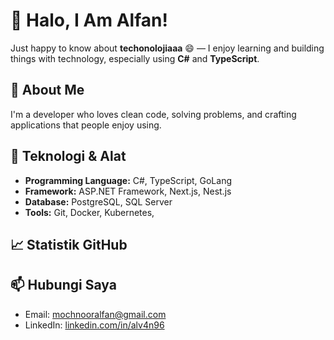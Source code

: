 # 👋 Halo, I Am Alfan!

Just happy to know about **techonolojiaaa** 😄 — I enjoy learning and building things with technology, especially using **C#** and **TypeScript**.

## 🚀 About Me
I'm a developer who loves clean code, solving problems, and crafting applications that people enjoy using.


## 🔧 Teknologi & Alat
- **Programming Language:** C#, TypeScript, GoLang
- **Framework:** ASP.NET Framework, Next.js, Nest.js
- **Database:** PostgreSQL, SQL Server
- **Tools:** Git, Docker, Kubernetes, 

## 📈 Statistik GitHub
<!--
![Statistik GitHub Alfan](https://github-readme-stats.vercel.app/api?username=alv4n96&show_icons=true&theme=radical)
-->

## 📫 Hubungi Saya
- Email: [mochnooralfan@gmail.com](mailto:mochnooralfan@gmail.com)
- LinkedIn: [linkedin.com/in/alv4n96](https://www.linkedin.com/in/alv4n96)
